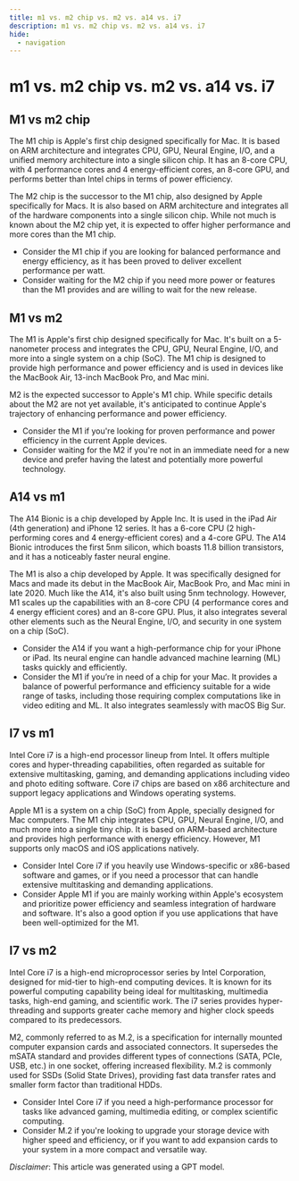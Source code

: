 ```yaml
---
title: m1 vs. m2 chip vs. m2 vs. a14 vs. i7
description: m1 vs. m2 chip vs. m2 vs. a14 vs. i7
hide:
  - navigation
---
```

# m1 vs. m2 chip vs. m2 vs. a14 vs. i7

## M1 vs m2 chip
The M1 chip is Apple's first chip designed specifically for Mac. It is based on ARM architecture and integrates CPU, GPU, Neural Engine, I/O, and a unified memory architecture into a single silicon chip. It has an 8-core CPU, with 4 performance cores and 4 energy-efficient cores, an 8-core GPU, and performs better than Intel chips in terms of power efficiency.

The M2 chip is the successor to the M1 chip, also designed by Apple specifically for Macs. It is also based on ARM architecture and integrates all of the hardware components into a single silicon chip. While not much is known about the M2 chip yet, it is expected to offer higher performance and more cores than the M1 chip.

- Consider the M1 chip if you are looking for balanced performance and energy efficiency, as it has been proved to deliver excellent performance per watt.
- Consider waiting for the M2 chip if you need more power or features than the M1 provides and are willing to wait for the new release.


## M1 vs m2
The M1 is Apple's first chip designed specifically for Mac. It's built on a 5-nanometer process and integrates the CPU, GPU, Neural Engine, I/O, and more into a single system on a chip (SoC). The M1 chip is designed to provide high performance and power efficiency and is used in devices like the MacBook Air, 13-inch MacBook Pro, and Mac mini.

M2 is the expected successor to Apple's M1 chip. While specific details about the M2 are not yet available, it's anticipated to continue Apple's trajectory of enhancing performance and power efficiency.

- Consider the M1 if you're looking for proven performance and power efficiency in the current Apple devices.
- Consider waiting for the M2 if you're not in an immediate need for a new device and prefer having the latest and potentially more powerful technology.


## A14 vs m1
The A14 Bionic is a chip developed by Apple Inc. It is used in the iPad Air (4th generation) and iPhone 12 series. It has a 6-core CPU (2 high-performing cores and 4 energy-efficient cores) and a 4-core GPU. The A14 Bionic introduces the first 5nm silicon, which boasts 11.8 billion transistors, and it has a noticeably faster neural engine.

The M1 is also a chip developed by Apple. It was specifically designed for Macs and made its debut in the MacBook Air, MacBook Pro, and Mac mini in late 2020. Much like the A14, it's also built using 5nm technology. However, M1 scales up the capabilities with an 8-core CPU (4 performance cores and 4 energy efficient cores) and an 8-core GPU. Plus, it also integrates several other elements such as the Neural Engine, I/O, and security in one system on a chip (SoC).

- Consider the A14 if you want a high-performance chip for your iPhone or iPad. Its neural engine can handle advanced machine learning (ML) tasks quickly and efficiently.
- Consider the M1 if you’re in need of a chip for your Mac. It provides a balance of powerful performance and efficiency suitable for a wide range of tasks, including those requiring complex computations like in video editing and ML. It also integrates seamlessly with macOS Big Sur.


## I7 vs m1
Intel Core i7 is a high-end processor lineup from Intel. It offers multiple cores and hyper-threading capabilities, often regarded as suitable for extensive multitasking, gaming, and demanding applications including video and photo editing software. Core i7 chips are based on x86 architecture and support legacy applications and Windows operating systems.

Apple M1 is a system on a chip (SoC) from Apple, specially designed for Mac computers. The M1 chip integrates CPU, GPU, Neural Engine, I/O, and much more into a single tiny chip. It is based on ARM-based architecture and provides high performance with energy efficiency. However, M1 supports only macOS and iOS applications natively.

- Consider Intel Core i7 if you heavily use Windows-specific or x86-based software and games, or if you need a processor that can handle extensive multitasking and demanding applications.
- Consider Apple M1 if you are mainly working within Apple's ecosystem and prioritize power efficiency and seamless integration of hardware and software. It's also a good option if you use applications that have been well-optimized for the M1.


## I7 vs m2
Intel Core i7 is a high-end microprocessor series by Intel Corporation, designed for mid-tier to high-end computing devices. It is known for its powerful computing capability being ideal for multitasking, multimedia tasks, high-end gaming, and scientific work. The i7 series provides hyper-threading and supports greater cache memory and higher clock speeds compared to its predecessors.

M2, commonly referred to as M.2, is a specification for internally mounted computer expansion cards and associated connectors. It supersedes the mSATA standard and provides different types of connections (SATA, PCIe, USB, etc.) in one socket, offering increased flexibility. M.2 is commonly used for SSDs (Solid State Drives), providing fast data transfer rates and smaller form factor than traditional HDDs.

- Consider Intel Core i7 if you need a high-performance processor for tasks like advanced gaming, multimedia editing, or complex scientific computing.
- Consider M.2 if you're looking to upgrade your storage device with higher speed and efficiency, or if you want to add expansion cards to your system in a more compact and versatile way.



*Disclaimer*: This article was generated using a GPT model.

